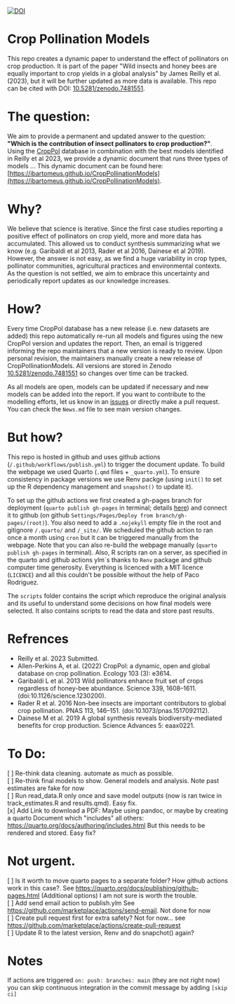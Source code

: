 [![DOI](https://zenodo.org/badge/580023709.svg)](https://zenodo.org/badge/latestdoi/580023709)

# Crop Pollination Models

This repo creates a dynamic paper to understand the effect of pollinators on crop production. It is part of the paper "Wild insects and honey bees are equally important to crop yields in a global analysis" by James Reilly et al. (2023), but it will be further updated as more data is available. This repo can be cited with DOI: [10.5281/zenodo.7481551](https://doi.org/10.5281/zenodo.7481551).

# The question:  

We aim to provide a permanent and updated answer to the question: **"Which is the contribution of insect pollinators to crop production?"**.
Using the [CropPol](https://github.com/ibartomeus/OBservData) database in combination with the best models identified in Reilly et al 2023, we provide a dynamic document that runs three types of models ... This dynamic document can be found here: [https://ibartomeus.github.io/CropPollinationModels](https://ibartomeus.github.io/CropPollinationModels).  

# Why?  

We believe that science is iterative. Since the first case studies reporting a positive effect of pollinators on crop yield, more and more data has accumulated. This allowed us to conduct synthesis summarizing what we know (e.g. Garibaldi et al 2013, Rader et al 2016, Dainese et al 2019). However, the answer is not easy, as we find a huge variability in crop types, pollinator communities, agricultural practices and environmental contexts. As the question is not settled, we aim to embrace this uncertainty and periodically report updates as our knowledge increases.   

# How? 

Every time CropPol database has a new release (i.e. new datasets are added) this repo automatically re-run all models and figures using the new CropPol version and updates the report. Then, an email is triggered informing the repo maintainers that a new version is ready to review. Upon personal revision, the maintainers manually create a new release of CropPollinationModels. All versions are stored in Zenodo [10.5281/zenodo.7481551](https://doi.org/10.5281/zenodo.7481551) so changes over time can be tracked.  

As all models are open, models can be updated if necessary and new models can be added into the report. If you want to contribute to the modelling efforts, let us know in an [issues](https://github.com/ibartomeus/CropPollinationModels/issues) or directly make a pull request. You can check the `News.md` file to see main version changes.

# But how?  

This repo is hosted in github and uses github actions (`/.github/workflows/publish.yml`) to trigger the document update. To build the webpage we used Quarto (`.qmd` files + `_quarto.yml`). To ensure consistency in package versions we use Renv packge (using `init()` to set up the R dependency management and `snapshot()` to update it).

To set up the github actions we first created a gh-pages branch for deployment (`quarto publish gh-pages` in terminal; details [here](https://quarto.org/docs/publishing/github-pages.html)) and connect it to github (on github `Settings/Pages/Deploy from branch/gh-pages/(root)`). You also need to add a `.nojekyll` empty file in the root and gitignore `/.quarto/` and `/_site/`. We scheduled the github action to ran once a month using `cron` but it can be triggered manually from the webpage. Note that you can also re-build the webpage manually (`quarto publish gh-pages` in terminal). Also, R scripts ran on a server, as specified in the quarto and github actions ylm´s thanks to `Renv` package and github computer time generosity. Everything is licenced with a MIT licence (`LICENCE`) and all this couldn't be possible without the help of Paco Rodriguez.    

The `scripts` folder contains the script which reproduce the original analysis and its useful to understand some decisions on how final models were selected. It also contains scripts to read the data and store past results.

# Refrences 

- Reilly et al. 2023 Submitted.
- Allen-Perkins A, et al. (2022) CropPol: a dynamic, open and global database on crop pollination. Ecology 103 (3): e3614.  
- Garibaldi L et al. 2013 Wild pollinators enhance fruit set of crops regardless of honey-bee abundance. Science 339, 1608–1611. (doi:10.1126/science.1230200). 
- Rader R et al. 2016 Non-bee insects are important contributors to global crop pollination. PNAS 113, 146–151. (doi:10.1073/pnas.1517092112). 
- Dainese M et al. 2019 A global synthesis reveals biodiversity-mediated benefits for crop production. Science Advances 5: eaax0221.  

# To Do:  
[ ] Re-think data cleaning. automate as much as possible.     
[ ] Re-think final models to show. General models and analysis. Note past estimates are fake for now   
[ ] Run read_data.R only once and save model outputs (now is ran twice in track_estimates.R and results.qmd). Easy fix.   
[x] Add Link to download a PDF: Maybe using pandoc, or maybe by creating a quarto Document which "includes" all others: https://quarto.org/docs/authoring/includes.html But this needs to be rendered and stored. Easy fix?   

# Not urgent.    
[ ] Is it worth to move quarto pages to a separate folder? How github actions work in this case?. See https://quarto.org/docs/publishing/github-pages.html (Additional options) I am not sure is worth the trouble.   
[ ] Add send email action to publish.ylm See https://github.com/marketplace/actions/send-email. Not done for now      
[ ] Create pull request first for extra safety? Not for now... see https://github.com/marketplace/actions/create-pull-request     
[ ] Update R to the latest version, Renv and do snapchot() again?   

# Notes
If actions are triggered `on: push: branches: main` (they are not right now) you can skip continuous integration in the commit message by adding `[skip ci]`   